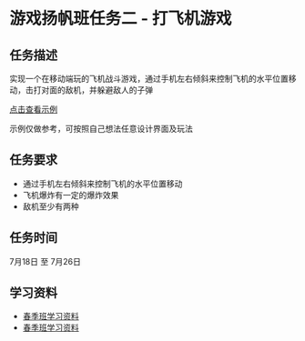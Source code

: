 # 游戏扬帆班任务二 - 打飞机游戏

## 任务描述

实现一个在移动端玩的飞机战斗游戏，通过手机左右倾斜来控制飞机的水平位置移动，击打对面的敌机，并躲避敌人的子弹

[点击查看示例](http://www.4399.com/flash/122374.htm)

示例仅做参考，可按照自己想法任意设计界面及玩法

## 任务要求

* 通过手机左右倾斜来控制飞机的水平位置移动
* 飞机爆炸有一定的爆炸效果
* 敌机至少有两种

## 任务时间

7月18日 至 7月26日

## 学习资料

* [春季班学习资料](https://github.com/baidu-ife/ife/tree/master/2015_spring/task/task0001)
* [春季班学习资料](https://github.com/baidu-ife/ife/tree/master/2015_spring/task/task0002)